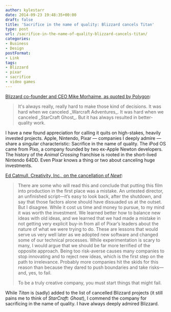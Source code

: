 ```yaml
---
author: kylestarr
date: 2014-09-23 19:48:35+00:00
draft: false
title: 'Sacrifice in the name of quality: Blizzard cancels Titan'
type: post
url: /sacrifice-in-the-name-of-quality-blizzard-cancels-titan/
categories:
- Business
- Design
postFormat:
- Link
tags:
- Blizzard
- pixar
- sacrifice
- video games
---
```


[Blizzard co-founder and CEO Mike Morhaime, as quoted by Polygon](http://www.polygon.com/2014/9/23/6833953/blizzard-cancels-titan-next-gen-mmo-pc):


<blockquote>It's always really, really hard to make those kind of decisions. It was hard when we canceled _Warcraft Adventures_. It was hard when we canceled _StarCraft Ghost_. But it has always resulted in better-quality work.</blockquote>


I have a new found appreciation for calling it quits on high-stakes, heavily invested projects. Apple, Nintendo, Pixar — companies I deeply admire — share a singular characteristic: Sacrifice in the name of quality. The iPod OS came from Pixo, a company founded by two ex-Apple Newton developers. The history of the _Animal Crossing_ franchise is rooted in the short-lived Nintendo 64DD. Even Pixar knows a thing or two about canceling huge investments.

[Ed Catmull, Creativity, Inc., on the cancellation of _Newt_](https://itun.es/us/LbgUR.l):


<blockquote>There are some who will read this and conclude that putting this film into production in the first place was a mistake. An untested director, an unfinished script—it’s easy to look back, after the shutdown, and say that those factors alone should have dissuaded us at the outset. But I disagree. While it cost us time and money to pursue, to my mind it was worth the investment. We learned better how to balance new ideas with old ideas, and we learned that we had made a mistake in not getting very explicit buy-in from all of Pixar’s leaders about the nature of what we were trying to do. These are lessons that would serve us very well later as we adopted new software and changed some of our technical processes. While experimentation is scary to many, I would argue that we should be far more terrified of the opposite approach. Being too risk-averse causes many companies to stop innovating and to reject new ideas, which is the first step on the path to irrelevance. Probably more companies hit the skids for this reason than because they dared to push boundaries and take risks—and, yes, to fail.

To be a truly creative company, you must start things that might fail.</blockquote>


While _Titan_ is (sadly) added to the list of cancelled Blizzard projects (it still pains me to think of _StarCraft: Ghost_), I commend the company for sacrificing in the name of quality. I have always deeply admired Blizzard.

